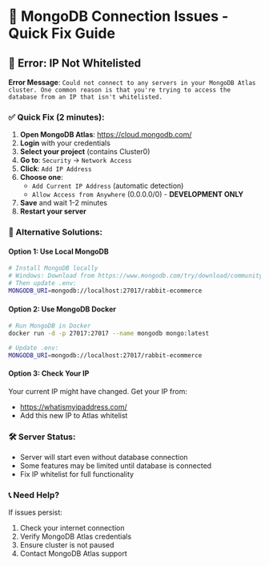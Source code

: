 # 🔧 MongoDB Connection Issues - Quick Fix Guide

## 🚨 Error: IP Not Whitelisted

**Error Message**: `Could not connect to any servers in your MongoDB Atlas cluster. One common reason is that you're trying to access the database from an IP that isn't whitelisted.`

### ✅ Quick Fix (2 minutes):

1. **Open MongoDB Atlas**: https://cloud.mongodb.com/
2. **Login** with your credentials
3. **Select your project** (contains Cluster0)
4. **Go to**: `Security` → `Network Access`
5. **Click**: `Add IP Address`
6. **Choose one**:
   - `Add Current IP Address` (automatic detection)
   - `Allow Access from Anywhere` (0.0.0.0/0) - **DEVELOPMENT ONLY**
7. **Save** and wait 1-2 minutes
8. **Restart your server**

### 🔄 Alternative Solutions:

#### Option 1: Use Local MongoDB

```bash
# Install MongoDB locally
# Windows: Download from https://www.mongodb.com/try/download/community
# Then update .env:
MONGODB_URI=mongodb://localhost:27017/rabbit-ecommerce
```

#### Option 2: Use MongoDB Docker

```bash
# Run MongoDB in Docker
docker run -d -p 27017:27017 --name mongodb mongo:latest

# Update .env:
MONGODB_URI=mongodb://localhost:27017/rabbit-ecommerce
```

#### Option 3: Check Your IP

Your current IP might have changed. Get your IP from:

- https://whatismyipaddress.com/
- Add this new IP to Atlas whitelist

### 🛠️ Server Status:

- Server will start even without database connection
- Some features may be limited until database is connected
- Fix IP whitelist for full functionality

### 📞 Need Help?

If issues persist:

1. Check your internet connection
2. Verify MongoDB Atlas credentials
3. Ensure cluster is not paused
4. Contact MongoDB Atlas support
